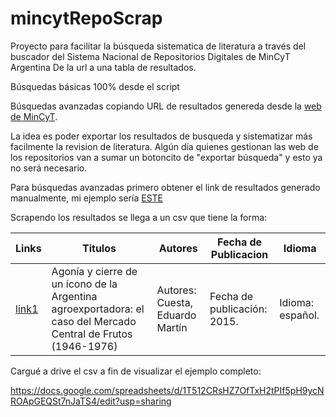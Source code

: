 # mincytRepoScrap
Proyecto para facilitar la búsqueda sistematica de literatura a través del buscador del Sistema Nacional de Repositorios Digitales de MinCyT Argentina
De la url a una tabla de resultados.

Búsquedas básicas 100% desde el script

Búsquedas avanzadas copiando URL de resultados genereda desde la [web de MinCyT](https://repositoriosdigitales.mincyt.gob.ar/vufind/Search/Home).

La idea es poder exportar los resultados de busqueda y sistematizar más facilmente la revision de literatura. Algún día quienes gestionan las web de los repositorios van a sumar un botoncito de "exportar búsqueda" y esto ya no será necesario.

Para búsquedas avanzadas primero obtener el link de resultados generado manualmente, mi ejemplo sería [ESTE](https://repositoriosdigitales.mincyt.gob.ar/vufind/Search/Results?filter%5B%5D=~language%3A%22spa%22&filter%5B%5D=~format%3A%22article%22&filter%5B%5D=~format%3A%22workingPaper%22&filter%5B%5D=~format%3A%22report%22&filter%5B%5D=~format%3A%22bookPart%22&filter%5B%5D=~eu_rights_str_mv%3A%22openAccess%22&filter%5B%5D=~reponame_str%3A%22Biblioteca+Digital+%28UBA-FCE%29%22&filter%5B%5D=~reponame_str%3A%22CONICET+Digital+%28CONICET%29%22&filter%5B%5D=~reponame_str%3A%22Filo+Digital+%28UBA-FFyL%29%22&filter%5B%5D=~reponame_str%3A%22Memoria+Acad%C3%A9mica+%28UNLP-FAHCE%29%22&filter%5B%5D=~reponame_str%3A%22RepHipUNR+%28UNR%29%22&filter%5B%5D=~reponame_str%3A%22Repositorio+Digital+San+Andr%C3%A9s+%28UdeSa%29%22&filter%5B%5D=~reponame_str%3A%22Repositorio+Digital+Universitario+%28UNC%29%22&filter%5B%5D=~reponame_str%3A%22Repositorio+Digital+UNLaM%22&filter%5B%5D=~reponame_str%3A%22Repositorio+Institucional+%28UNSAM%29%22&filter%5B%5D=~reponame_str%3A%22RIDAA+%28UNQ%29%22&filter%5B%5D=~reponame_str%3A%22SEDICI+%28UNLP%29%22&filter%5B%5D=publishDate%3A%22%5B2000+TO+2021%5D%22&join=AND&bool0%5B%5D=AND&lookfor0%5B%5D=salar%2A&lookfor0%5B%5D=actividad%2A&type0%5B%5D=AllFields&type0%5B%5D=AllFields) 

Scrapendo los resultados se llega a un csv que tiene la forma:

| Links         | Titulos       | Autores  | Fecha de Publicacion | Idioma |
| ------------- | ------------- | -------- | -------------------- | ------ |
| [link1](https://repositoriosdigitales.mincyt.gob.ar/vufind/Record/CONICETDig_e261125dc1aa186a1d5d7cea2567888e)  | Agonía y cierre de un ícono de la Argentina agroexportadora: el caso del Mercado Central de Frutos (1946-1976)           | Autores:                      Cuesta, Eduardo Martín | Fecha de publicación: 2015. | Idioma: español. |
                      
Cargué a drive el csv a fin de visualizar el ejemplo completo:

https://docs.google.com/spreadsheets/d/1T512CRsHZ7OfTxH2tPIf5pH9ycNROApGEQSt7nJaTS4/edit?usp=sharing 
